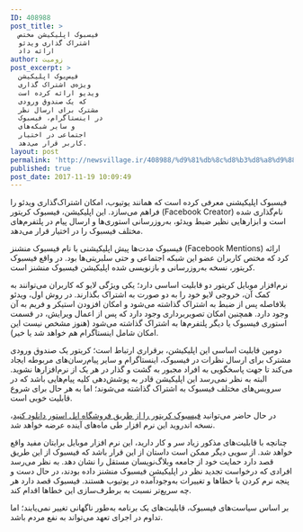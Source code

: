 ```yaml
---
ID: 408988
post_title: >
  فیسبوک اپلیکیشن مختص
  اشتراک گذاری ویدئو
  ارائه داد
author: زومیت
post_excerpt: >
  فیس‌بوک اپلیکیشن
  ویژه‌ی اشتراک گذاری
  ویدیو ارائه کرده است
  که یک صندوق ورودی
  مشترک برای ارسال نظر
  در اینستاگرام، فیسبوک
  و سایر شبکه‌های
  اجتماعی در اختیار
  کاربر قرار می‌دهد.
layout: post
permalink: 'http://newsvillage.ir/408988/%d9%81%db%8c%d8%b3%d8%a8%d9%88%da%a9-%d8%a7%d9%be%d9%84%db%8c%da%a9%db%8c%d8%b4%d9%86-%d9%85%d8%ae%d8%aa%d8%b5-%d8%a7%d8%b4%d8%aa%d8%b1%d8%a7%da%a9-%da%af%d8%b0%d8%a7%d8%b1%db%8c-%d9%88%db%8c%d8%af-2/'
published: true
post_date: 2017-11-19 10:09:49
---
```

<div itemprop="articleBody" class="article-section"><p>&#1601;&#1740;&#1587;&#1576;&#1608;&#1705; &#1575;&#1662;&#1604;&#1740;&#1705;&#1740;&#1588;&#1606;&#1740; &#1605;&#1593;&#1585;&#1601;&#1740; &#1705;&#1585;&#1583;&#1607; &#1575;&#1587;&#1578; &#1705;&#1607; &#1607;&#1605;&#1575;&#1606;&#1606;&#1583; &#1740;&#1608;&#1578;&#1740;&#1608;&#1576;&#1548; &#1575;&#1605;&#1705;&#1575;&#1606; &#1575;&#1588;&#1578;&#1585;&#1575;&#1705;&zwnj;&#1711;&#1584;&#1575;&#1585;&#1740; &#1608;&#1740;&#1583;&#1574;&#1608; &#1585;&#1575; &#1601;&#1585;&#1575;&#1607;&#1605; &#1605;&#1740;&zwnj;&#1587;&#1575;&#1586;&#1583;. &#1575;&#1740;&#1606; &#1575;&#1662;&#1604;&#1740;&#1705;&#1740;&#1588;&#1606;&#1548; &#1601;&#1740;&#1587;&#1576;&#1608;&#1705; &#1705;&#1585;&#1740;&#1578;&#1608;&#1585; (Facebook Creator) &#1606;&#1575;&#1605;&zwnj;&#1711;&#1584;&#1575;&#1585;&#1740; &#1588;&#1583;&#1607; &#1575;&#1587;&#1578; &#1608; &#1575;&#1576;&#1586;&#1575;&#1585;&#1607;&#1575;&#1740;&#1740; &#1606;&#1592;&#1740;&#1585; &#1590;&#1576;&#1591; &#1608;&#1740;&#1583;&#1574;&#1608;&#1548; &#1576;&#1607;&zwnj;&#1585;&#1608;&#1586;&zwnj;&#1585;&#1587;&#1575;&#1606;&#1740; &#1575;&#1587;&#1578;&#1608;&#1585;&#1740;&zwnj;&#1607;&#1575; &#1608; &#1575;&#1585;&#1587;&#1575;&#1604; &#1662;&#1740;&#1575;&#1605; &#1583;&#1585; &#1662;&#1604;&#1578;&#1601;&#1585;&#1605;&zwnj;&#1607;&#1575;&#1740; &#1605;&#1582;&#1578;&#1604;&#1601; &#1601;&#1740;&#1587;&#1576;&#1608;&#1705; &#1585;&#1575; &#1583;&#1585; &#1575;&#1582;&#1578;&#1740;&#1575;&#1585; &#1602;&#1585;&#1575;&#1585; &#1605;&#1740;&zwnj;&#1583;&#1607;&#1583;.</p><p>&#1601;&#1740;&#1587;&#1576;&#1608;&#1705; &#1605;&#1583;&#1578;&zwnj;&#1607;&#1575; &#1662;&#1740;&#1588; &#1575;&#1662;&#1604;&#1740;&#1705;&#1740;&#1588;&#1606;&#1740; &#1576;&#1575; &#1606;&#1575;&#1605; &#1601;&#1740;&#1587;&#1576;&#1608;&#1705; &#1605;&#1606;&#1588;&#1606;&#1586; (Facebook Mentions) &#1575;&#1585;&#1575;&#1574;&#1607; &#1705;&#1585;&#1583; &#1705;&#1607; &#1605;&#1582;&#1578;&#1589; &#1705;&#1575;&#1585;&#1576;&#1585;&#1575;&#1606; &#1593;&#1590;&#1608; &#1575;&#1740;&#1606; &#1588;&#1576;&#1705;&#1607; &#1575;&#1580;&#1578;&#1605;&#1575;&#1593;&#1740; &#1608; &#1581;&#1578;&#1740; &#1587;&#1604;&#1576;&#1585;&#1740;&#1578;&#1740;&zwnj;&#1607;&#1575; &#1576;&#1608;&#1583;. &#1583;&#1585; &#1608;&#1575;&#1602;&#1593; &#1601;&#1740;&#1587;&#1576;&#1608;&#1705; &#1705;&#1585;&#1740;&#1578;&#1608;&#1585;&#1548; &#1606;&#1587;&#1582;&#1607; &#1576;&#1607;&zwnj;&#1585;&#1608;&#1586;&#1585;&#1587;&#1575;&#1606;&#1740; &#1608; &#1576;&#1575;&#1586;&#1606;&#1608;&#1740;&#1587;&#1740; &#1588;&#1583;&#1607; &#1575;&#1662;&#1604;&#1740;&#1705;&#1740;&#1588;&#1606; &#1601;&#1740;&#1587;&#1576;&#1608;&#1705; &#1605;&#1606;&#1588;&#1606;&#1586; &#1575;&#1587;&#1578;.</p><p>&#1606;&#1585;&#1605;&zwnj;&#1575;&#1601;&#1586;&#1575;&#1585; &#1605;&#1608;&#1576;&#1575;&#1740;&#1604; &#1705;&#1585;&#1740;&#1578;&#1608;&#1585; &#1583;&#1608; &#1602;&#1575;&#1576;&#1604;&#1740;&#1578; &#1575;&#1587;&#1575;&#1587;&#1740; &#1583;&#1575;&#1585;&#1583;&#1563; &#1740;&#1705;&#1740; &#1608;&#1740;&#1688;&#1711;&#1740;&zwnj; &#1604;&#1575;&#1740;&#1608; &#1705;&#1607; &#1705;&#1575;&#1585;&#1576;&#1585;&#1575;&#1606; &#1605;&#1740;&zwnj;&#1578;&#1608;&#1575;&#1606;&#1606;&#1583; &#1576;&#1607; &#1705;&#1605;&#1705; &#1570;&#1606;&#1548; &#1582;&#1585;&#1608;&#1580;&#1740; &#1604;&#1575;&#1740;&#1608; &#1582;&#1608;&#1583; &#1585;&#1575; &#1576;&#1607; &#1583;&#1608; &#1589;&#1608;&#1585;&#1578; &#1576;&#1607; &#1575;&#1588;&#1578;&#1585;&#1575;&#1705; &#1576;&#1711;&#1584;&#1575;&#1585;&#1606;&#1583;. &#1583;&#1585; &#1585;&#1608;&#1588; &#1575;&#1608;&#1604;&#1548; &#1608;&#1740;&#1583;&#1574;&#1608;&zwnj; &#1576;&#1604;&#1575;&#1601;&#1575;&#1589;&#1604;&#1607; &#1662;&#1587; &#1575;&#1586; &#1590;&#1576;&#1591; &#1576;&#1607; &#1575;&#1588;&#1578;&#1585;&#1575;&#1705; &#1711;&#1584;&#1575;&#1588;&#1578;&#1607; &#1605;&#1740;&zwnj;&#1588;&#1608;&#1583; &#1608; &#1575;&#1605;&#1705;&#1575;&#1606; &#1575;&#1601;&#1586;&#1608;&#1583;&#1606; &#1575;&#1587;&#1578;&#1740;&#1705;&#1585; &#1608; &#1601;&#1585;&#1740;&#1605;&zwnj; &#1576;&#1607; &#1570;&#1606; &#1608;&#1580;&#1608;&#1583; &#1583;&#1575;&#1585;&#1583;. &#1607;&#1605;&#1670;&#1606;&#1740;&#1606; &#1575;&#1605;&#1705;&#1575;&#1606; &#1578;&#1589;&#1608;&#1740;&#1585;&#1576;&#1585;&#1583;&#1575;&#1585;&#1740; &#1608;&#1580;&#1608;&#1583; &#1583;&#1575;&#1585;&#1583; &#1705;&#1607; &#1662;&#1587; &#1575;&#1586; &#1575;&#1593;&#1605;&#1575;&#1604; &#1608;&#1740;&#1585;&#1575;&#1740;&#1588;&zwnj;&#1548; &#1583;&#1585; &#1602;&#1587;&#1605;&#1578; &#1575;&#1587;&#1578;&#1608;&#1585;&#1740; &#1601;&#1740;&#1587;&#1576;&#1608;&#1705; &#1740;&#1575; &#1583;&#1740;&#1711;&#1585; &#1662;&#1604;&#1578;&#1601;&#1585;&#1605;&zwnj;&#1607;&#1575; &#1576;&#1607; &#1575;&#1588;&#1578;&#1585;&#1575;&#1705; &#1711;&#1584;&#1575;&#1588;&#1578;&#1607; &#1605;&#1740;&zwnj;&#1588;&#1608;&#1583; (&#1607;&#1606;&#1608;&#1586; &#1605;&#1588;&#1582;&#1589; &#1606;&#1740;&#1587;&#1578; &#1575;&#1740;&#1606; &#1575;&#1605;&#1705;&#1575;&#1606; &#1588;&#1575;&#1605;&#1604; &#1575;&#1740;&#1606;&#1587;&#1578;&#1575;&#1711;&#1585;&#1575;&#1605; &#1607;&#1605; &#1582;&#1608;&#1575;&#1607;&#1583; &#1588;&#1583; &#1740;&#1575; &#1582;&#1740;&#1585;).</p><p>&#1583;&#1608;&#1605;&#1740;&#1606; &#1602;&#1575;&#1576;&#1604;&#1740;&#1578; &#1575;&#1587;&#1575;&#1587;&#1740; &#1575;&#1740;&#1606; &#1575;&#1662;&#1604;&#1740;&#1705;&#1740;&#1588;&#1606;&#1548; &#1576;&#1585;&#1602;&#1585;&#1575;&#1585;&#1740; &#1575;&#1585;&#1578;&#1576;&#1575;&#1591; &#1575;&#1587;&#1578;&#1563; &#1705;&#1585;&#1740;&#1578;&#1608;&#1585; &#1740;&#1705; &#1589;&#1606;&#1583;&#1608;&#1602; &#1608;&#1585;&#1608;&#1583;&#1740; &#1605;&#1588;&#1578;&#1585;&#1705; &#1576;&#1585;&#1575;&#1740; &#1575;&#1585;&#1587;&#1575;&#1604; &#1606;&#1592;&#1585;&#1575;&#1578; &#1583;&#1585; &#1601;&#1740;&#1587;&#1576;&#1608;&#1705;&#1548; &#1575;&#1740;&#1606;&#1587;&#1578;&#1575;&#1711;&#1585;&#1575;&#1605; &#1608; &#1587;&#1575;&#1740;&#1585; &#1662;&#1740;&#1575;&#1605;&zwnj;&#1585;&#1587;&#1575;&#1606;&zwnj;&#1607;&#1575;&#1740; &#1605;&#1585;&#1576;&#1608;&#1591;&#1607; &#1575;&#1740;&#1580;&#1575;&#1583; &#1605;&#1740;&zwnj;&#1705;&#1606;&#1583; &#1578;&#1575; &#1580;&#1607;&#1578; &#1662;&#1575;&#1587;&#1582;&#1711;&#1608;&#1740;&#1740; &#1576;&#1607; &#1575;&#1601;&#1585;&#1575;&#1583; &#1605;&#1580;&#1576;&#1608;&#1585; &#1576;&#1607; &#1711;&#1588;&#1578; &#1608; &#1711;&#1584;&#1575;&#1585; &#1583;&#1585; &#1607;&#1585; &#1740;&#1705; &#1575;&#1586; &#1606;&#1585;&#1605;&zwnj;&#1575;&#1601;&#1586;&#1575;&#1585;&#1607;&#1575; &#1606;&#1588;&#1608;&#1740;&#1583;. &#1575;&#1604;&#1576;&#1578;&#1607; &#1576;&#1607; &#1606;&#1592;&#1585; &#1606;&#1605;&#1740;&zwnj;&#1585;&#1587;&#1583; &#1575;&#1740;&#1606; &#1575;&#1662;&#1604;&#1740;&#1705;&#1740;&#1588;&#1606; &#1602;&#1575;&#1583;&#1585; &#1576;&#1607; &#1662;&#1608;&#1588;&#1588;&zwnj;&#1583;&#1607;&#1740; &#1705;&#1604;&#1740;&#1607; &#1662;&#1740;&#1575;&#1605;&zwnj;&#1607;&#1575;&#1740;&#1740; &#1576;&#1575;&#1588;&#1583;&nbsp;&#1705;&#1607; &#1583;&#1585; &#1587;&#1585;&#1608;&#1740;&#1587;&zwnj;&#1607;&#1575;&#1740; &#1605;&#1582;&#1578;&#1604;&#1601; &#1601;&#1740;&#1587;&#1576;&#1608;&#1705; &#1576;&#1607; &#1575;&#1588;&#1578;&#1585;&#1575;&#1705; &#1711;&#1584;&#1575;&#1588;&#1578;&#1607; &#1605;&#1740;&zwnj;&#1588;&#1608;&#1606;&#1583;&#1563; &#1575;&#1605;&#1575; &#1576;&#1607; &#1607;&#1585; &#1581;&#1575;&#1604; &#1576;&#1585;&#1575;&#1740; &#1588;&#1585;&#1608;&#1593; &#1602;&#1575;&#1576;&#1604;&#1740;&#1578; &#1582;&#1608;&#1576;&#1740; &#1575;&#1587;&#1578;.</p><p>&#1583;&#1585; &#1581;&#1575;&#1604; &#1581;&#1575;&#1590;&#1585; &#1605;&#1740;&zwnj;&#1578;&#1608;&#1575;&#1606;&#1740;&#1583; <a href="https://itunes.apple.com/app/id894913642" target="_blank" rel="nofollow ">&#1601;&#1740;&#1587;&#1576;&#1608;&#1705; &#1705;&#1585;&#1740;&#1578;&#1608;&#1585; &#1585;&#1575; &#1575;&#1586; &#1591;&#1585;&#1740;&#1602; &#1601;&#1585;&#1608;&#1588;&#1711;&#1575;&#1607; &#1575;&#1662;&#1604; &#1575;&#1587;&#1578;&#1608;&#1585; &#1583;&#1575;&#1606;&#1604;&#1608;&#1583; &#1705;&#1606;&#1740;&#1583;</a>&#1548; &#1606;&#1587;&#1582;&#1607; &#1575;&#1606;&#1583;&#1585;&#1608;&#1740;&#1583; &#1575;&#1740;&#1606; &#1606;&#1585;&#1605; &#1575;&#1601;&#1586;&#1575;&#1585; &#1591;&#1740; &#1605;&#1575;&#1607;&zwnj;&#1607;&#1575;&#1740; &#1570;&#1740;&#1606;&#1583;&#1607; &#1593;&#1585;&#1590;&#1607; &#1582;&#1608;&#1575;&#1607;&#1583; &#1588;&#1583;.</p><p>&#1670;&#1606;&#1575;&#1606;&#1670;&#1607; &#1576;&#1575; &#1602;&#1575;&#1576;&#1604;&#1740;&#1578;&zwnj;&#1607;&#1575;&#1740; &#1605;&#1584;&#1705;&#1608;&#1585; &#1586;&#1740;&#1575;&#1583; &#1587;&#1585; &#1608; &#1705;&#1575;&#1585; &#1583;&#1575;&#1585;&#1740;&#1583;&#1548; &#1575;&#1740;&#1606; &#1606;&#1585;&#1605; &#1575;&#1601;&#1586;&#1575;&#1585; &#1605;&#1608;&#1576;&#1575;&#1740;&#1604; &#1576;&#1585;&#1575;&#1740;&#1578;&#1575;&#1606; &#1605;&#1601;&#1740;&#1583; &#1608;&#1575;&#1602;&#1593; &#1582;&#1608;&#1575;&#1607;&#1583; &#1588;&#1583;. &#1575;&#1586; &#1587;&#1608;&#1740;&#1740; &#1583;&#1740;&#1711;&#1585; &#1605;&#1605;&#1705;&#1606; &#1575;&#1587;&#1578; &#1583;&#1575;&#1587;&#1578;&#1575;&#1606; &#1575;&#1586; &#1575;&#1740;&#1606; &#1602;&#1585;&#1575;&#1585; &#1576;&#1575;&#1588;&#1583; &#1705;&#1607; &#1601;&#1740;&#1587;&#1576;&#1608;&#1705; &#1575;&#1586; &#1575;&#1740;&#1606; &#1591;&#1585;&#1740;&#1602; &#1602;&#1589;&#1583; &#1583;&#1575;&#1585;&#1583; &#1581;&#1605;&#1575;&#1740;&#1578; &#1582;&#1608;&#1583; &#1575;&#1586; &#1580;&#1575;&#1605;&#1593;&#1607; &#1608;&#1576;&#1604;&#1575;&#1711;&zwnj;&#1606;&#1608;&#1740;&#1587;&#1575;&#1606; &#1605;&#1587;&#1578;&#1602;&#1604; &#1585;&#1575; &#1606;&#1588;&#1575;&#1606; &#1583;&#1607;&#1583;. &#1576;&#1607; &#1606;&#1592;&#1585; &#1605;&#1740;&zwnj;&#1585;&#1587;&#1583; &#1575;&#1601;&#1585;&#1575;&#1583;&#1740; &#1705;&#1607; &#1583;&#1585;&#1582;&#1608;&#1575;&#1587;&#1578; &#1578;&#1580;&#1583;&#1740;&#1583; &#1606;&#1592;&#1585; &#1583;&#1585; &#1575;&#1662;&#1604;&#1740;&#1705;&#1740;&#1588;&#1606; &#1601;&#1740;&#1587;&#1576;&#1608;&#1705; &#1605;&#1606;&#1588;&#1606;&#1586; &#1583;&#1575;&#1583;&#1607; &#1576;&#1608;&#1583;&#1606;&#1583;&#1548; &#1583;&#1585; &#1581;&#1575;&#1604; &#1583;&#1587;&#1578; &#1608; &#1662;&#1606;&#1580;&#1607; &#1606;&#1585;&#1605; &#1705;&#1585;&#1583;&#1606; &#1576;&#1575; &#1582;&#1591;&#1575;&#1607;&#1575; &#1608; &#1578;&#1594;&#1740;&#1740;&#1585;&#1575;&#1578; &#1576;&#1607;&zwnj;&#1608;&#1580;&#1608;&#1583;&#1570;&#1605;&#1583;&#1607; &#1583;&#1585; &#1740;&#1608;&#1578;&#1740;&#1608;&#1576; &#1607;&#1587;&#1578;&#1606;&#1583;. &#1601;&#1740;&#1587;&#1576;&#1608;&#1705; &#1602;&#1589;&#1583; &#1583;&#1575;&#1585;&#1583; &#1607;&#1585; &#1670;&#1607; &#1587;&#1585;&#1740;&#1593;&zwnj;&#1578;&#1585; &#1606;&#1587;&#1576;&#1578; &#1576;&#1607; &#1576;&#1585;&#1591;&#1585;&#1601;&zwnj;&#1587;&#1575;&#1586;&#1740; &#1575;&#1740;&#1606; &#1582;&#1591;&#1575;&#1607;&#1575; &#1575;&#1602;&#1583;&#1575;&#1605; &#1705;&#1606;&#1583;.</p><p>&#1576;&#1585; &#1575;&#1587;&#1575;&#1587; &#1587;&#1740;&#1575;&#1587;&#1578;&zwnj;&#1607;&#1575;&#1740; &#1601;&#1740;&#1587;&#1576;&#1608;&#1705;&#1548; &#1602;&#1575;&#1576;&#1604;&#1740;&#1578;&zwnj;&#1607;&#1575;&#1740; &#1740;&#1705; &#1576;&#1585;&#1606;&#1575;&#1605;&#1607; &#1576;&#1607;&zwnj;&#1591;&#1608;&#1585; &#1606;&#1575;&#1711;&#1607;&#1575;&#1606;&#1740; &#1578;&#1594;&#1740;&#1740;&#1585; &#1606;&#1605;&#1740;&zwnj;&#1740;&#1575;&#1576;&#1606;&#1583;&#1563; &#1575;&#1605;&#1575; &#1578;&#1583;&#1575;&#1608;&#1605; &#1583;&#1585; &#1575;&#1580;&#1585;&#1575;&#1740; &#1578;&#1593;&#1607;&#1583; &#1605;&#1740;&zwnj;&#1578;&#1608;&#1575;&#1606;&#1583; &#1576;&#1607; &#1606;&#1601;&#1593; &#1605;&#1585;&#1583;&#1605; &#1576;&#1575;&#1588;&#1583;.</p><p>&nbsp;</p><div class="beforesource"></div></div>